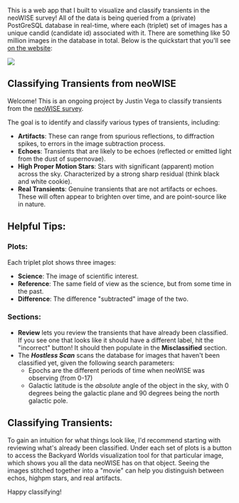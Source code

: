 This is a web app that I built to visualize and classify transients in the neoWISE survey! All of the data is being queried from a (private) PostGreSQL database in real-time, where each (triplet) set of images has a unique candid (candidate id) associated with it. There are something like 50 million images in the database in total. Below is the quickstart that you'll see [on the website](https://neowise-classify.streamlit.app/):

![](website.gif)

## Classifying Transients from neoWISE

Welcome! This is an ongoing project by Justin Vega to classify transients from the [neoWISE survey](https://neowise.ipac.caltech.edu).

The goal is to identify and classify various types of transients, including:
- **Artifacts**: These can range from spurious reflections, to diffraction spikes, to errors in the image subtraction process.
- **Echoes**: Transients that are likely to be echoes (reflected or emitted light from the dust of supernovae).
- **High Proper Motion Stars**: Stars with significant (apparent) motion across the sky. Characterized by a strong sharp residual (think black and white cookie).
- **Real Transients**: Genuine transients that are not artifacts or echoes. These will often appear to brighten over time, and are point-source like in nature.

## Helpful Tips:

### Plots:
Each triplet plot shows three images:
- **Science**: The image of scientific interest.
- **Reference**: The same field of view as the science, but from some time in the past.
- **Difference**: The difference "subtracted" image of the two.

### Sections:
- **Review** lets you review the transients that have already been classified. If you see one that looks like it should have a different label, hit the "incorrect" button! It should then populate in the **Misclassified** section.
- The ***Hostless Scan*** scans the database for images that haven't been classified yet, given the following search parameters:
    - Epochs are the different periods of time when neoWISE was observing (from 0-17)
    - Galactic latitude is the *absolute* angle of the object in the sky, with 0 degrees being the galactic plane and 90 degrees being the north galactic pole.

## Classifying Transients:
To gain an intuition for what things look like, I'd recommend starting with reviewing what's already been classified. Under each set of plots is a button to access the Backyard Worlds visualization tool for that particular image, which shows you all the data neoWISE has on that object. Seeing the images stitched together into a "movie" can help you distinguish between echos, highpm stars, and real artifacts.

Happy classifying!